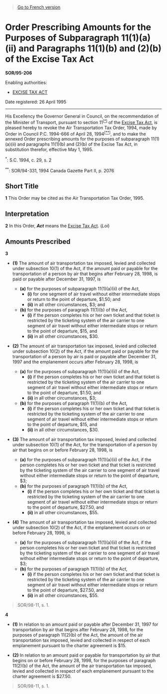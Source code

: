 > [Go to French version](/fr/Règlements/Décrets,%20ordonnances%20et%20règlements%20statutaires/95/206.md)

# Order Prescribing Amounts for the Purposes of Subparagraph 11(1)(a)(ii) and Paragraphs 11(1)(b) and (2)(b) of the Excise Tax Act

**SOR/95-206**

Enabling authorities: 
- [EXCISE TAX ACT](/en/Acts/Revised%20Statutes%20of%20Canada/E/E-15.md)

Date registered: 26 April 1995

----------

His Excellency the Governor General in Council, on the recommendation of the Minister of Transport, pursuant to section 11<sup><a href='#fn_SOR-95-206_e_hq_6339'>[*]</a></sup> of the [Excise Tax Act](/en/Acts/Revised%20Statutes%20of%20Canada/E/E-15.md), is pleased hereby to revoke the Air Transportation Tax Order, 1994, made by Order in Council P.C. 1994-666 of April 28, 1994<sup><a href='#fn_SOR-95-206_e_hq_6340'>[**]</a></sup>, and to make the annexed Order prescribing amounts for the purposes of subparagraph 11(1)(a)(ii) and paragraphs 11(1)(b) and (2)(b) of the Excise Tax Act, in substitution therefor, effective May 1, 1995.

<a name='fn_SOR-95-206_e_hq_6339'><sup>*</sup></a>: S.C. 1994, c. 29, s. 2<br />

<a name='fn_SOR-95-206_e_hq_6340'><sup>**</sup></a>: SOR/94-331, 1994 Canada Gazette Part II, p. 2076<br />




## Short Title


**1** This Order may be cited as the Air Transportation Tax Order, 1995.




## Interpretation


**2** In this Order, ***Act*** means the [Excise Tax Act](/en/Acts/Revised%20Statutes%20of%20Canada/E/E-15.md). (*Loi*)




## Amounts Prescribed


**3** 

- **(1)** The amount of air transportation tax imposed, levied and collected under subsection 10(1) of the Act, if the amount paid or payable for the transportation of a person by air that begins after February 28, 1998, is paid or payable after December 31, 1997, is
	- **(a)** for the purposes of subparagraph 11(1)(a)(ii) of the Act,
		- **(i)** for one segment of air travel without either intermediate stops or return to the point of departure, $1.50; and
		- **(ii)** in all other circumstances, $3; and
	- **(b)** for the purposes of paragraph 11(1)(b) of the Act,
		- **(i)** if the person completes his or her own ticket and that ticket is restricted by the ticketing system of the air carrier to one segment of air travel without either intermediate stops or return to the point of departure, $15, and
		- **(ii)** in all other circumstances, $30.

- **(2)** The amount of air transportation tax imposed, levied and collected under subsection 10(2) of the Act, if the amount paid or payable for the transportation of a person by air is paid or payable after December 31, 1997 and the emplanement occurs after February 28, 1998, is
	- **(a)** for the purposes of subparagraph 11(1)(a)(ii) of the Act,
		- **(i)** if the person completes his or her own ticket and that ticket is restricted by the ticketing system of the air carrier to one segment of air travel without either intermediate stops or return to the point of departure, $1.50, and
		- **(ii)** in all other circumstances, $3;
	- **(b)** for the purposes of paragraph 11(1)(b) of the Act,
		- **(i)** if the person completes his or her own ticket and that ticket is restricted by the ticketing system of the air carrier to one segment of air travel without either intermediate stops or return to the point of departure, $15, and
		- **(ii)** in all other circumstances, $30.

- **(3)** The amount of air transportation tax imposed, levied and collected under subsection 10(1) of the Act, for the transportation of a person by air that begins on or before February 28, 1998, is
	- **(a)** for the purposes of subparagraph 11(1)(a)(ii) of the Act, if the person completes his or her own ticket and that ticket is restricted by the ticketing system of the air carrier to one segment of air travel without either intermediate stops or return to the point of departure, $3;
	- **(b)** for the purposes of paragraph 11(1)(b) of the Act,
		- **(i)** if the person completes his or her own ticket and that ticket is restricted by the ticketing system of the air carrier to one segment of air travel without either intermediate stops or return to the point of departure, $27.50, and
		- **(ii)** in all other circumstances, $55.

- **(4)** The amount of air transportation tax imposed, levied and collected under subsection 10(2) of the Act, if the emplanement occurs on or before February 28, 1998, is
	- **(a)** for the purposes of subparagraph 11(1)(a)(ii) of the Act, if the person completes his or her own ticket and that ticket is restricted by the ticketing system of the air carrier to one segment of air travel without either intermediate stops or return to the point of departure, $3;
	- **(b)** for the purposes of paragraph 11(1)(b) of the Act,
		- **(i)** if the person completes his or her own ticket and that ticket is restricted by the ticketing system of the air carrier to one segment of air travel without either intermediate stops or return to the point of departure, $27.50, and
		- **(ii)** in all other circumstances, $55.
> SOR/98-11, s. 1.




**4** 

- **(1)** In relation to an amount paid or payable after December 31, 1997 for transportation by air that begins after February 28, 1998, for the purposes of paragraph 11(2)(b) of the Act, the amount of the air transportation tax imposed, levied and collected in respect of each emplanement pursuant to the charter agreement is $15.

- **(2)** In relation to an amount paid or payable for transportation by air that begins on or before February 28, 1998, for the purposes of paragraph 11(2)(b) of the Act, the amount of the air transportation tax imposed, levied and collected in respect of each emplanement pursuant to the charter agreement is $27.50.
> SOR/98-11, s. 1.



